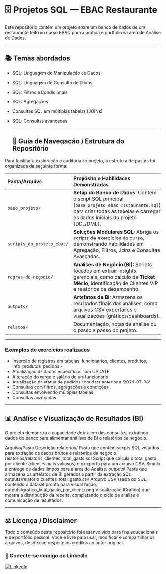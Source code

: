 # 🗄️ Projetos SQL — EBAC Restaurante

Este repositório contém um projeto sobre um banco de dados de um restaurante feito no curso EBAC para a prática e portfólio na área de Análise de Dados.

---

## 📚 Temas abordados 

* SQL: Linguagem de Manipulação de Dados
* SQL: Linguagem de Consulta de Dados
* SQL: Filtros e Condicionais
* SQL: Agregações
* Consultas SQL em múltiplas tabelas (JOINs)
* SQL: Consultas avançadas

  ---

  ## 📁 Guia de Navegação / Estrutura do Repositório

Para facilitar a exploração e auditoria do projeto, a estrutura de pastas foi organizada da seguinte forma:

| Pasta/Arquivo | Propósito e Habilidades Demonstradas |
| :--- | :--- |
| `base_projeto/` | **Setup do Banco de Dados:** Contém o script SQL principal (`base_projeto_ebac_restaurante.sql`) para criar todas as tabelas e carregar os dados iniciais do projeto (DDL/DML). |
| `scripts_do_projeto_ebac/` | **Soluções Modulares SQL:** Abriga os scripts de exercícios do curso, demonstrando habilidades em Agregação, Filtros, Joins e Consultas Avançadas. |
| `regras-de-negocio/` | **Análises de Negócio (BI):** Scripts focados em extrair insights gerenciais, como cálculo de **Ticket Médio**, identificação de Clientes VIP e relatórios de desempenho. |
| `outputs/` | **Artefatos de BI:** Armazena os resultados finais das análises, como arquivos CSV exportados e visualizações (gráficos/dashboards). |
| `relatos/` | Documentação, notas de análise ou o passo a passo do projeto.

---

### Exemplos de exercícios realizados
* Inserção de registros em tabelas: funcionarios, clientes, produtos, info_produtos, pedidos -
* Atualização de dados específicos com UPDATE:
* Alteração do cargo e salário de um funcionário
* Atualização do status de pedidos com data anterior a '2024-07-06'
* Consultas com filtros, agregações e condições
*  Consultas envolvendo múltiplas tabelas
* Consultas avançadas

---

## 📊 Análise e Visualização de Resultados (BI)
O projeto demonstra a capacidade de ir além das consultas, extraindo dados do banco para alimentar análises de BI e relatórios de negócio.

Arquivo/Pasta	Descrição
relatorios/	Pasta que contém scripts SQL voltados para extração de dados brutos e relatórios de negócio.
relatorios/relatorio_clientes_total_gasto.sql	Script que calcula o total gasto por cliente (clientes mais valiosos) e o exporta para um arquivo CSV. Simula a entrega de dados limpos para a área de Análise.
outputs/	Pasta que armazena os artefatos de BI gerados a partir da extração SQL.
outputs/relatorio_clientes_total_gasto.csv	Arquivo CSV (saída do SQL) contendo o dataset pronto para visualização.
outputs/grafico_total_gasto_por_cliente.png	Visualização (Gráfico) que mostra a distribuição da receita, completando o ciclo de análise e comunicação de resultados.

---

## ⚖️ Licença / Disclaimer

Todo o conteúdo deste repositório foi desenvolvido para fins educacionais e de portfólio pessoal. Você é livre para usar, modificar e compartilhar os arquivos, desde que respeite os créditos ao autor original.

 ### 🤝 Conecte-se comigo no LinkedIn
 
 [![LinkedIn](https://img.shields.io/badge/LinkedIn-0077B5?style=for-the-badge\&logo=linkedin\&logoColor=white)](https://www.linkedin.com/in/tiago-magalhães-santos-0b6ab0b6/)
